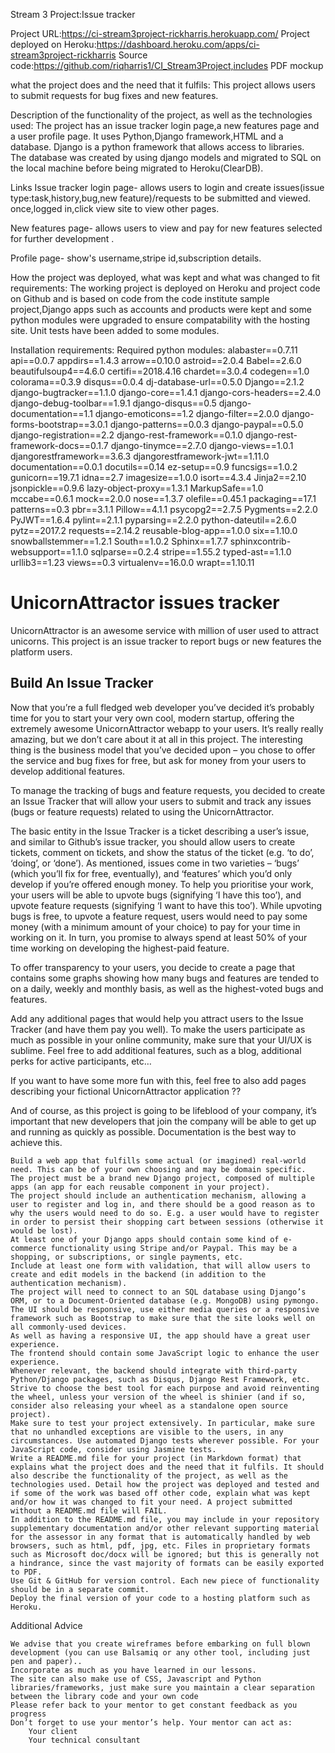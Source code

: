﻿Stream 3 Project:Issue tracker

Project URL:https://ci-stream3project-rickharris.herokuapp.com/
Project deployed on Heroku:https://dashboard.heroku.com/apps/ci-stream3project-rickharris
Source code:https://github.com/riqharris1/CI_Stream3Project,includes PDF mockup

what the project does and the need that it fulfils:
This project allows users to submit requests for bug fixes and new features.

Description of the functionality of the project, as well as the technologies used: 
The project has an issue tracker login page,a new features page and a user profile page.
It uses Python,Django framework,HTML and a database.
Django is a python framework that allows access to libraries.  
The database was created by using django models and migrated to SQL on the local machine before being migrated to Heroku(ClearDB). 

Links 
Issue tracker login page-
allows users to login and create issues(issue type:task,history,bug,new feature)/requests to be submitted and viewed.
once,logged in,click view site to view other pages.

New features page-
allows users to view and pay for new features selected for further development .

Profile page-
show's username,stripe id,subscription details.

How the project was deployed, what was kept and what was changed to fit requirements:
The working project is deployed on Heroku and project code on Github and is based on code from the code institute sample project,Django apps such as accounts and products were kept and some python modules were upgraded to ensure compatability with the hosting site.
Unit tests have been added to some modules.


Installation requirements:
Required python modules:
alabaster==0.7.11
api==0.0.7
appdirs==1.4.3
arrow==0.10.0
astroid==2.0.4
Babel==2.6.0
beautifulsoup4==4.6.0
certifi==2018.4.16
chardet==3.0.4
codegen==1.0
colorama==0.3.9
disqus==0.0.4
dj-database-url==0.5.0
Django==2.1.2
django-bugtracker==1.1.0
django-core==1.4.1
django-cors-headers==2.4.0
django-debug-toolbar==1.9.1
django-disqus==0.5
django-documentation==1.1
django-emoticons==1.2
django-filter==2.0.0
django-forms-bootstrap==3.0.1
django-patterns==0.0.3
django-paypal==0.5.0
django-registration==2.2
django-rest-framework==0.1.0
django-rest-framework-docs==0.1.7
django-tinymce==2.7.0
django-views==1.0.1
djangorestframework==3.6.3
djangorestframework-jwt==1.11.0
documentation==0.0.1
docutils==0.14
ez-setup==0.9
funcsigs==1.0.2
gunicorn==19.7.1
idna==2.7
imagesize==1.0.0
isort==4.3.4
Jinja2==2.10
jsonpickle==0.9.6
lazy-object-proxy==1.3.1
MarkupSafe==1.0
mccabe==0.6.1
mock==2.0.0
nose==1.3.7
olefile==0.45.1
packaging==17.1
patterns==0.3
pbr==3.1.1
Pillow==4.1.1
psycopg2==2.7.5
Pygments==2.2.0
PyJWT==1.6.4
pylint==2.1.1
pyparsing==2.2.0
python-dateutil==2.6.0
pytz==2017.2
requests==2.14.2
reusable-blog-app==1.0.0
six==1.10.0
snowballstemmer==1.2.1
South==1.0.2
Sphinx==1.7.7
sphinxcontrib-websupport==1.1.0
sqlparse==0.2.4
stripe==1.55.2
typed-ast==1.1.0
urllib3==1.23
views==0.3
virtualenv==16.0.0
wrapt==1.10.11

# UnicornAttractor issues tracker

UnicornAttractor is an awesome service with million of user used to attract unicorns.
This project is an issue tracker to report bugs or new features the platform users. 

## Build An Issue Tracker

Now that you’re a full fledged web developer you’ve decided it’s probably time for you 
to start your very own cool, modern startup, offering the extremely awesome UnicornAttractor
webapp to your users. It’s really really amazing, but we don’t care about it at all in this
project. The interesting thing is the business model that you’ve decided upon – 
you chose to offer the service and bug fixes for free, but ask for money from your users to
develop additional features.

To manage the tracking of bugs and feature requests, you decided to create an Issue Tracker that will allow your users to submit and track any issues (bugs or feature requests) related to using the UnicornAttractor.

The basic entity in the Issue Tracker is a ticket describing a user’s issue, and similar to Github’s issue tracker, you should allow users to create tickets, comment on tickets, and show the status of the ticket (e.g. ‘to do’, ‘doing’, or ‘done’). As mentioned, issues come in two varieties – ‘bugs’ (which you’ll fix for free, eventually), and ‘features’ which you’d only develop if you’re offered enough money. To help you prioritise your work, your users will be able to upvote bugs (signifying ‘I have this too’), and upvote feature requests (signifying ‘I want to have this too’). While upvoting bugs is free, to upvote a feature request, users would need to pay some money (with a minimum amount of your choice) to pay for your time in working on it. In turn, you promise to always spend at least 50% of your time working on developing the highest-paid feature.

To offer transparency to your users, you decide to create a page that contains some graphs showing how many bugs and features are tended to on a daily, weekly and monthly basis, as well as the highest-voted bugs and features.

Add any additional pages that would help you attract users to the Issue Tracker (and have them pay you well). To make the users participate as much as possible in your online community, make sure that your UI/UX is sublime. Feel free to add additional features, such as a blog, additional perks for active participants, etc…

If you want to have some more fun with this, feel free to also add pages describing your fictional UnicornAttractor application ??

And of course, as this project is going to be lifeblood of your company, it’s important that new developers that join the company will be able to get up and running as quickly as possible. Documentation is the best way to achieve this.


    Build a web app that fulfills some actual (or imagined) real-world need. This can be of your own choosing and may be domain specific.
    The project must be a brand new Django project, composed of multiple apps (an app for each reusable component in your project).
    The project should include an authentication mechanism, allowing a user to register and log in, and there should be a good reason as to why the users would need to do so. E.g. a user would have to register in order to persist their shopping cart between sessions (otherwise it would be lost).
    At least one of your Django apps should contain some kind of e-commerce functionality using Stripe and/or Paypal. This may be a shopping, or subscriptions, or single payments, etc.
    Include at least one form with validation, that will allow users to create and edit models in the backend (in addition to the authentication mechanism).
    The project will need to connect to an SQL database using Django’s ORM, or to a Document-Oriented database (e.g. MongoDB) using pymongo.
    The UI should be responsive, use either media queries or a responsive framework such as Bootstrap to make sure that the site looks well on all commonly-used devices.
    As well as having a responsive UI, the app should have a great user experience.
    The frontend should contain some JavaScript logic to enhance the user experience.
    Whenever relevant, the backend should integrate with third-party Python/Django packages, such as Disqus, Django Rest Framework, etc. Strive to choose the best tool for each purpose and avoid reinventing the wheel, unless your version of the wheel is shinier (and if so, consider also releasing your wheel as a standalone open source project).
    Make sure to test your project extensively. In particular, make sure that no unhandled exceptions are visible to the users, in any circumstances. Use automated Django tests wherever possible. For your JavaScript code, consider using Jasmine tests.
    Write a README.md file for your project (in Markdown format) that explains what the project does and the need that it fulfils. It should also describe the functionality of the project, as well as the technologies used. Detail how the project was deployed and tested and if some of the work was based off other code, explain what was kept and/or how it was changed to fit your need. A project submitted without a README.md file will FAIL.
    In addition to the README.md file, you may include in your repository supplementary documentation and/or other relevant supporting material for the assessor in any format that is automatically handled by web browsers, such as html, pdf, jpg, etc. Files in proprietary formats such as Microsoft doc/docx will be ignored; but this is generally not a hindrance, since the vast majority of formats can be easily exported to PDF.
    Use Git & GitHub for version control. Each new piece of functionality should be in a separate commit.
    Deploy the final version of your code to a hosting platform such as Heroku.

Additional Advice

    We advise that you create wireframes before embarking on full blown development (you can use Balsamiq or any other tool, including just pen and paper)..
    Incorporate as much as you have learned in our lessons.
    The site can also make use of CSS, Javascript and Python libraries/frameworks, just make sure you maintain a clear separation between the library code and your own code
    Please refer back to your mentor to get constant feedback as you progress
    Don’t forget to use your mentor’s help. Your mentor can act as:
        Your client
        Your technical consultant
